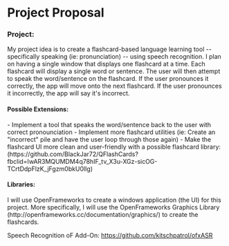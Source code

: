 <h1> Project Proposal </h1>

<h3> Project: </h3>
My project idea is to create a flashcard-based language learning tool -- specifically speaking (ie: pronunciation) -- using speech recognition. I plan on having a single window that displays one flashcard at a time. Each flashcard will display a single word or sentence. The user will then attempt to speak the word/sentence on the flashcard. If the user pronounces it correctly, the app will move onto the next flashcard. If the user pronounces it incorrectly, the app will say it's incorrect.

<h4> Possible Extensions: </h4>
- Implement a tool that speaks the word/sentence back to the user with correct pronounciation
- Implement more flashcard utilities (ie: Create an "incorrect" pile and have the user loop through those again)
- Make the flashcard UI more clean and user-friendly with a possible flashcard library: (https://github.com/BlackJar72/QFlashCards?fbclid=IwAR3MQUMDM4q78hIF_tv_X3u-XGz-sicOG-TCrtDdpFlzK_jFgzm0bkU0lIg)

<h4> Libraries: </h4>
I will use OpenFrameworks to create a windows application (the UI) for this project. More specifically, I will use the OpenFrameworks Graphics Library (http://openframeworks.cc/documentation/graphics/) to create the flashcards.

Speech Recognition oF Add-On:
https://github.com/kitschpatrol/ofxASR
